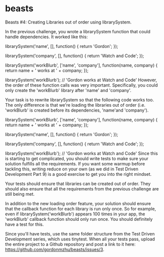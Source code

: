 # beasts
Beasts #4: Creating Libraries out of order using librarySystem.

In the previous challenge, you wrote a librarySystem function that could handle dependencies. It worked like this:

librarySystem('name', [], function() {
  return 'Gordon';
});

librarySystem('company', [], function() {
  return 'Watch and Code';
});

librarySystem('workBlurb', ['name', 'company'], function(name, company) {
  return name + ' works at ' + company;
});

librarySystem('workBlurb'); // 'Gordon works at Watch and Code'
However, the order of these function calls was very important. Specifically, you could only create the 'workBlurb' library after 'name' and 'company'.

Your task is to rewrite librarySystem so that the following code works too. The only difference is that we're loading the libraries out of order (i.e. 'workBlurb' is created before its dependencies, 'name'and 'company').

librarySystem('workBlurb', ['name', 'company'], function(name, company) {
  return name + ' works at ' + company;
});

librarySystem('name', [], function() {
  return 'Gordon';
});

librarySystem('company', [], function() {
  return 'Watch and Code';
});

librarySystem('workBlurb'); // 'Gordon works at Watch and Code'
Since this is starting to get complicated, you should write tests to make sure your solution fulfills all the requirements. If you want some warmup before tackling this, writing reduce on your own (as we did in Test Driven Development Part 9) is a good exercise to get you into the right mindset.

Your tests should ensure that libraries can be created out of order. They should also ensure that all the requirements from the previous challenge are still being met.

In addition to the new loading order feature, your solution should ensure that the callback function for each library is run only once. So for example, even if librarySystem('workBlurb') appears 100 times in your app, the 'workBlurb' callback function should only run once. You should definitely have a test for this.

Since you'll have tests, use the same folder structure from the Test Driven Development series, which uses tinytest. When all your tests pass, upload the entire project to a Github repository and post a link to it here: https://github.com/gordonmzhu/beasts/issues/3.
